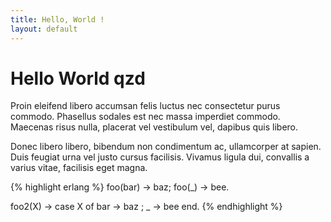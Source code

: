 ```yaml
---
title: Hello, World !
layout: default
---
```


# Hello World qzd


Proin eleifend libero accumsan felis luctus nec consectetur purus commodo. Phasellus sodales est nec massa imperdiet commodo. Maecenas risus nulla, placerat vel vestibulum vel, dapibus quis libero.



Donec libero libero, bibendum non condimentum ac, ullamcorper at sapien. Duis feugiat urna vel justo cursus facilisis. Vivamus ligula dui, convallis a varius vitae, facilisis eget magna.

{% highlight erlang %}
foo(bar) -> baz;
foo(_) -> bee.

foo2(X) ->
    case X
        of bar -> baz
         ; _ -> bee
    end.
{% endhighlight %}


